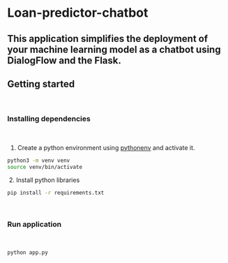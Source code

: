 ﻿# Loan-predictor-chatbot

## This application simplifies the deployment of your machine learning model as a chatbot using DialogFlow and the Flask.



## Getting started
​

### Installing dependencies
​
1. Create a python environment using [pythonenv](https://docs.python.org/3/tutorial/venv.html) and activate it.
```bash
python3 -m venv venv
source venv/bin/activate
```
​
2. Install python libraries
```bash
pip install -r requirements.txt
```
​
### Run application
​
```bash
python app.py

```
